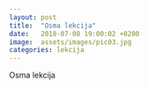 ```yaml
---
layout: post
title:  "Osma lekcija"
date:   2018-07-08 19:00:02 +0200
image:  assets/images/pic03.jpg
categories: lekcija
---
```


Osma lekcija